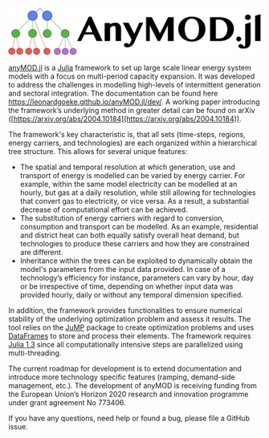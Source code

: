 
<img src="docs/src/assets/schriftzug_plus_logo.png" alt="logo" width="950px"/>

[anyMOD.jl](https://github.com/leonardgoeke/anyMOD.jl) is a [Julia](https://julialang.org/) framework to set up large scale linear energy system models with a focus on multi-period capacity expansion. It was developed to address the challenges in modelling high-levels of intermittent generation and sectoral integration. The documentation can be found here https://leonardgoeke.github.io/anyMOD.jl/dev/. A working paper introducing the framework’s underlying method in greater detail can be found on arXiv ([https://arxiv.org/abs/2004.10184](https://arxiv.org/abs/2004.10184)).

The framework's key characteristic is, that all sets (time-steps, regions, energy carriers, and technologies) are each organized within a hierarchical tree structure. This allows for several unique features:

* The spatial and temporal resolution at which generation, use and transport of energy is modelled can be varied by energy carrier. For example, within the same model electricity can be modelled at an hourly, but gas at a daily resolution, while still allowing for technologies that convert gas to electricity, or vice versa. As a result, a substantial decrease of computational effort can be achieved.
* The substitution of energy carriers with regard to conversion, consumption and transport can be modelled. As an example, residential and district heat can both equally satisfy overall heat demand, but technologies to produce these carriers and how they are constrained are different.
* Inheritance within the trees can be exploited to dynamically obtain the model's parameters from the input data provided. In case of a technology’s efficiency for instance, parameters can vary by hour, day or be irrespective of time, depending on whether input data was provided hourly, daily or without any temporal dimension specified.

In addition, the framework provides functionalities to ensure numerical stability of the underlying optimization problem and assess it results. The tool relies on the [JuMP](https://github.com/JuliaOpt/JuMP.jl) package to create optimization problems and uses [DataFrames](https://juliadata.github.io/DataFrames.jl/stable/) to store and process their elements. The framework requires [Julia 1.3](https://julialang.org/downloads/) since all computationally intensive steps are parallelized using multi-threading.

The current roadmap for development is to extend documentation and introduce more technology specific features (ramping, demand-side management, etc.). The development of anyMOD is receiving funding from the European Union’s Horizon 2020 research and innovation programme under grant agreement No 773406.

If you have any questions, need help or found a bug, please file a GitHub issue.
